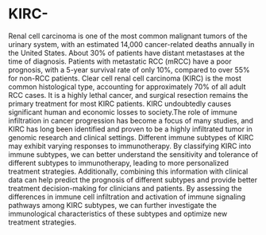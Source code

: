 # KIRC-
Renal cell carcinoma is one of the most common malignant tumors of the urinary system, with an estimated 14,000 cancer-related deaths annually in the United States. About 30% of patients have distant metastases at the time of diagnosis. Patients with metastatic RCC (mRCC) have a poor prognosis, with a 5-year survival rate of only 10%, compared to over 55% for non-RCC patients. Clear cell renal cell carcinoma (KIRC) is the most common histological type, accounting for approximately 70% of all adult RCC cases. It is a highly lethal cancer, and surgical resection remains the primary treatment for most KIRC patients. KIRC undoubtedly causes significant human and economic losses to society.The role of immune infiltration in cancer progression has become a focus of many studies, and KIRC has long been identified and proven to be a highly infiltrated tumor in genomic research and clinical settings. Different immune subtypes of KIRC may exhibit varying responses to immunotherapy. By classifying KIRC into immune subtypes, we can better understand the sensitivity and tolerance of different subtypes to immunotherapy, leading to more personalized treatment strategies. Additionally, combining this information with clinical data can help predict the prognosis of different subtypes and provide better treatment decision-making for clinicians and patients. By assessing the differences in immune cell infiltration and activation of immune signaling pathways among KIRC subtypes, we can further investigate the immunological characteristics of these subtypes and optimize new treatment strategies.
